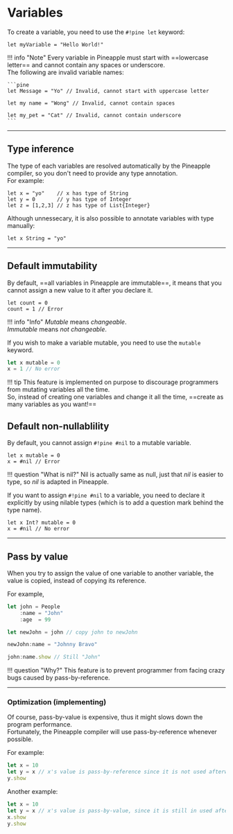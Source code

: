 # Variables

To create a variable, you need to use the `#!pine let` keyword:

```pine
let myVariable = "Hello World!"
```
 
!!! info "Note"
    Every variable in Pineapple must start with ==lowercase letter== and cannot contain any spaces or underscore.  
    The following are invalid variable names:

    ```pine
    let Message = "Yo" // Invalid, cannot start with uppercase letter

    let my name = "Wong" // Invalid, cannot contain spaces

    let my_pet = "Cat" // Invalid, cannot contain underscore
    ```

---

## Type inference

The type of each variables are resolved automatically by the Pineapple compiler, so you don't need to provide any type annotation.  
For example:

```pine
let x = "yo"    // x has type of String
let y = 0       // y has type of Integer
let z = [1,2,3] // z has type of List{Integer}
```

Although unnessecary, it is also possible to annotate variables with type manually:

```pine
let x String = "yo"
```
<hr>

## Default immutability

By default, ==all variables in Pineapple are immutable==, it means that you cannot assign a new value to it after you declare it.

```pine
let count = 0
count = 1 // Error
```

!!! info "Info"
    *Mutable* means *changeable*.  
    *Immutable* means *not changeable*.

If you wish to make a variable mutable, you need to use the `mutable` keyword.

```js
let x mutable = 0
x = 1 // No error
```

!!! tip
    This feature is implemented on purpose to discourage programmers from mutating variables all the time.  
    So, instead of creating one variables and change it all the time, ==create as many variables as you want!==


## Default non-nullablility

By default, you cannot assign `#!pine #nil` to a mutable variable.

```pine
let x mutable = 0
x = #nil // Error
```

!!! question "What is nil?"
    Nil is actually same as null, just that *nil* is easier to type, so *nil* is adapted in Pineapple.

If you want to assign `#!pine #nil` to a variable, you need to declare it explicitly by using nilable types (which is to add a question mark behind the type name).

```pine
let x Int? mutable = 0
x = #nil // No error
```

<hr>

## Pass by value

When you try to assign the value of one variable to another variable, the value is copied, instead of copying its reference.  

For example,
```js
let john = People
    :name = "John"
    :age  = 99

let newJohn = john // copy john to newJohn

newJohn:name = "Johnny Bravo"

john:name.show // Still "John"
```

!!! question "Why?"
    This feature is to prevent programmer from facing crazy bugs caused by pass-by-reference.

<hr>

### Optimization (implementing)
Of course, pass-by-value is expensive, thus it might slows down the program performance.  
Fortunately, the Pineapple compiler will use pass-by-reference whenever possible.  

For example:
```js
let x = 10
let y = x // x's value is pass-by-reference since it is not used afterwards
y.show
```

Another example:
```js
let x = 10
let y = x // x's value is pass-by-value, since it is still in used after this line
x.show
y.show
```